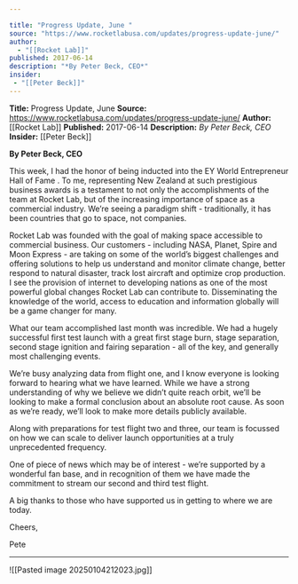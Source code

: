 ```yaml
---

title: "Progress Update, June "
source: "https://www.rocketlabusa.com/updates/progress-update-june/"
author:
  - "[[Rocket Lab]]"
published: 2017-06-14
description: "*By Peter Beck, CEO*"
insider:
 - "[[Peter Beck]]"
---
```


**Title:** Progress Update, June 
**Source:** https://www.rocketlabusa.com/updates/progress-update-june/
**Author:** [[Rocket Lab]]
**Published:** 2017-06-14
**Description:** *By Peter Beck, CEO*
**Insider:** [[Peter Beck]]

**By Peter Beck, CEO**

This week, I had the honor of being inducted into the EY World Entrepreneur Hall of Fame . To me, representing New Zealand at such prestigious business awards is a testament to not only the accomplishments of the team at Rocket Lab, but of the increasing importance of space as a commercial industry. We’re seeing a paradigm shift - traditionally, it has been countries that go to space, not companies.

Rocket Lab was founded with the goal of making space accessible to commercial business. Our customers - including NASA, Planet, Spire and Moon Express - are taking on some of the world’s biggest challenges and offering solutions to help us understand and monitor climate change, better respond to natural disaster, track lost aircraft and optimize crop production. I see the provision of internet to developing nations as one of the most powerful global changes Rocket Lab can contribute to. Disseminating the knowledge of the world, access to education and information globally will be a game changer for many.

What our team accomplished last month was incredible. We had a hugely successful first test launch with a great first stage burn, stage separation, second stage ignition and fairing separation - all of the key, and generally most challenging events.

We’re busy analyzing data from flight one, and I know everyone is looking forward to hearing what we have learned. While we have a strong understanding of why we believe we didn’t quite reach orbit, we’ll be looking to make a formal conclusion about an absolute root cause. As soon as we’re ready, we’ll look to make more details publicly available.

Along with preparations for test flight two and three, our team is focussed on how we can scale to deliver launch opportunities at a truly unprecedented frequency.

One of piece of news which may be of interest - we’re supported by a wonderful fan base, and in recognition of them we have made the commitment to stream our second and third test flight.

A big thanks to those who have supported us in getting to where we are today.

Cheers,

Pete

---

![[Pasted image 20250104212023.jpg]]